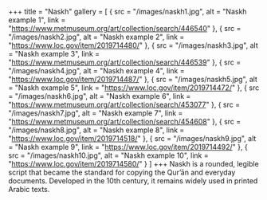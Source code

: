 +++
title = "Naskh"
gallery = [
  { src = "/images/naskh1.jpg", alt = "Naskh example 1", link = "https://www.metmuseum.org/art/collection/search/446540" },
  { src = "/images/naskh2.jpg", alt = "Naskh example 2", link = "https://www.loc.gov/item/2019714480/" },
  { src = "/images/naskh3.jpg", alt = "Naskh example 3", link = "https://www.metmuseum.org/art/collection/search/446539" },
  { src = "/images/naskh4.jpg", alt = "Naskh example 4", link = "https://www.loc.gov/item/2019714487/" },
  { src = "/images/naskh5.jpg", alt = "Naskh example 5", link = "https://www.loc.gov/item/2019714472/" },
  { src = "/images/naskh6.jpg", alt = "Naskh example 6", link = "https://www.metmuseum.org/art/collection/search/453077" },
  { src = "/images/naskh7.jpg", alt = "Naskh example 7", link = "https://www.metmuseum.org/art/collection/search/454608" },
  { src = "/images/naskh8.jpg", alt = "Naskh example 8", link = "https://www.loc.gov/item/2019714518/" },
  { src = "/images/naskh9.jpg", alt = "Naskh example 9", link = "https://www.loc.gov/item/2019714492/" },
  { src = "/images/naskh10.jpg", alt = "Naskh example 10", link = "https://www.loc.gov/item/2019714580/" }
]
+++
Naskh is a rounded, legible script that became the standard for copying the Qur’ān and everyday documents. Developed in the 10th century, it remains widely used in printed Arabic texts.
